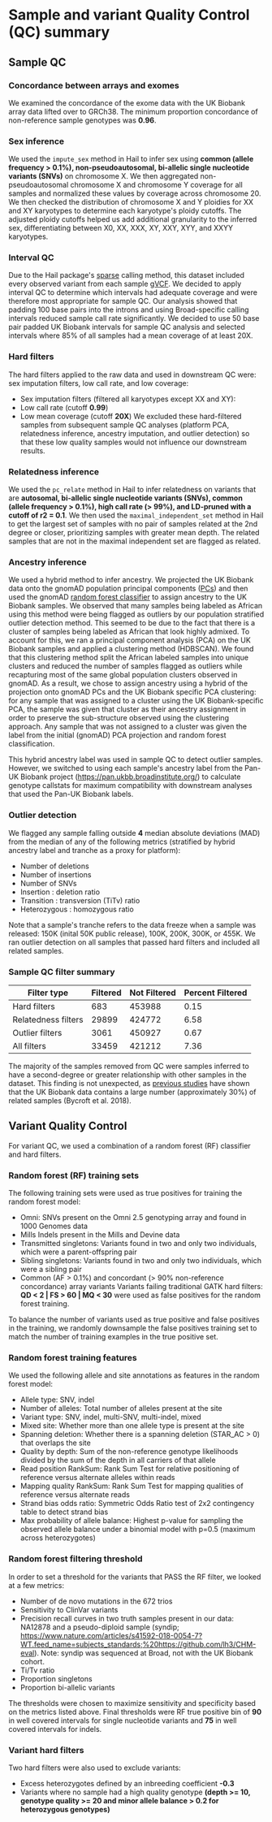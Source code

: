 # Sample and variant Quality Control (QC) summary
## Sample QC
### Concordance between arrays and exomes
We examined the concordance of the exome data with the UK Biobank array data lifted over to GRCh38. The minimum proportion concordance of non-reference sample genotypes was <b>0.96</b>.
### Sex inference
We used the `impute_sex` method in Hail to infer sex using <b>common (allele frequency > 0.1%), non-pseudoautosomal, bi-allelic single nucleotide variants (SNVs)</b> on chromosome X. We then aggregated non-pseudoautosomal chromosome X and chromosome Y coverage for all samples and normalized these values by coverage across chromosome 20. We then checked the distribution of chromosome X and Y ploidies for XX and XY karyotypes to determine each karyotype's ploidy cutoffs. The adjusted ploidy cutoffs helped us add additional granularity to the inferred sex, differentiating between X0, XX, XXX, XY, XXY, XYY, and XXYY karyotypes.
### Interval QC
Due to the Hail package's [sparse](https://hail.is/docs/0.2/experimental/vcf_combiner.html#working-with-sparse-matrix-tables) calling method, this dataset included every observed variant from each sample [gVCF](https://gatk.broadinstitute.org/hc/en-us/articles/360035531812-GVCF-Genomic-Variant-Call-Format). We decided to apply interval QC to determine which intervals had adequate coverage and were therefore most appropriate for sample QC. Our analysis showed that padding 100 base pairs into the introns and using Broad-specific calling intervals reduced sample call rate significantly. We decided to use 50 base pair padded UK Biobank intervals for sample QC analysis and selected intervals where 85% of all samples had a mean coverage of at least 20X.

### Hard filters
The hard filters applied to the raw data and used in downstream QC were: sex imputation filters, low call rate, and low coverage:
- Sex imputation filters (filtered all karyotypes except XX and XY):
- Low call rate (cutoff <b>0.99</b>)
- Low mean coverage (cutoff <b>20X</b>)
We excluded these hard-filtered samples from subsequent sample QC analyses (platform PCA, relatedness inference, ancestry imputation, and outlier detection) so that these low quality samples would not influence our downstream results.

### Relatedness inference
We used the `pc_relate` method in Hail to infer relatedness on variants that are <b>autosomal, bi-allelic single nucleotide variants (SNVs), common (allele frequency > 0.1%), high call rate (> 99%), and LD-pruned with a cutoff of r2 = 0.1</b>. We then used the `maximal_independent_set` method in Hail to get the largest set of samples with no pair of samples related at the 2nd degree or closer, prioritizing samples with greater mean depth. The related samples that are not in the maximal independent set are flagged as related.

### Ancestry inference
We used a hybrid method to infer ancestry. We projected the UK Biobank data onto the gnomAD population principal components ([PCs](gs://gnomad-public-requester-pays/release/3.1/pca/gnomad.v3.1.pca_loadings.ht)) and then used the gnomAD [random forest classifier](gs://gnomad-public-requester-pays/release/3.1/pca/gnomad.v3.1.RF_fit.pkl) to assign ancestry to the UK Biobank samples. We observed that many samples being labeled as African using this method were being flagged as outliers by our population stratified outlier detection method. This seemed to be due to the fact that there is a cluster of samples being labeled as African that look highly admixed. To account for this, we ran a principal component analysis (PCA) on the UK Biobank samples and applied a clustering method (HDBSCAN). We found that this clustering method split the African labeled samples into unique clusters and reduced the number of samples flagged as outliers while recapturing most of the same global population clusters observed in gnomAD. As a result, we chose to assign ancestry using a hybrid of the projection onto gnomAD PCs and the UK Biobank specific PCA clustering: for any sample that was assigned to a cluster using the UK Biobank-specific PCA, the sample was given that cluster as their ancestry assignment in order to preserve the sub-structure observed using the clustering approach. Any sample that was not assigned to a cluster was given the label from the initial (gnomAD) PCA projection and random forest classification.

This hybrid ancestry label was used in sample QC to detect outlier samples. However, we switched to using each sample's ancestry label from the Pan-UK Biobank project (https://pan.ukbb.broadinstitute.org/) to calculate genotype callstats for maximum compatibility with downstream analyses that used the Pan-UK Biobank labels.

### Outlier detection
We flagged any sample falling outside <b>4</b> median absolute deviations (MAD) from the median of any of the following metrics (stratified by hybrid ancestry label and tranche as a proxy for platform):
- Number of deletions
- Number of insertions
- Number of SNVs
- Insertion : deletion ratio
- Transition : transversion (TiTv) ratio
- Heterozygous : homozygous ratio

Note that a sample's tranche refers to the data freeze when a sample was released: 150K (inital 50K public release), 100K, 200K, 300K, or 455K.
We ran outlier detection on all samples that passed hard filters and included all related samples.

### Sample QC filter summary
| Filter type | Filtered | Not Filtered | Percent Filtered |
| ----------- | -------- | ------------ | ---------------- |
| Hard filters | 683 | 453988 | 0.15 |
| Relatedness filters | 29899 | 424772 | 6.58 |
| Outlier filters | 3061 | 450927 | 0.67 |
| All filters | 33459 | 421212 | 7.36 | 

The majority of the samples removed from QC were samples inferred to have a second-degree or greater relationship with other samples in the dataset. This finding is not unexpected, as [previous studies](https://doi.org/10.1038/s41586-018-0579-z) have shown that the UK Biobank data contains a large number (approximately 30%) of related samples (Bycroft et al. 2018). 

## Variant Quality Control
For variant QC, we used a combination of a random forest (RF) classifier and hard filters.

### Random forest (RF) training sets
The following training sets were used as true positives for training the random forest model:
- Omni: SNVs present on the Omni 2.5 genotyping array and found in 1000 Genomes data
- Mills Indels present in the Mills and Devine data
- Transmitted singletons: Variants found in two and only two individuals, which were a parent-offspring pair
- Sibling singletons: Variants found in two and only two individuals, which were a sibling pair
- Common (AF > 0.1%) and concordant (> 90% non-reference concordance) array variants
Variants failing traditional GATK hard filters: <b>QD < 2 | FS > 60 | MQ < 30</b> were used as false positives for the random forest training. 

To balance the number of variants used as true positive and false positives in the training, we randomly downsample the false positives training set to match the number of training examples in the true positive set.

### Random forest training features
We used the following allele and site annotations as features in the random forest model:
- Allele type: SNV, indel
- Number of alleles: Total number of alleles present at the site
- Variant type: SNV, indel, multi-SNV, multi-indel, mixed
- Mixed site: Whether more than one allele type is present at the site
- Spanning deletion: Whether there is a spanning deletion (STAR_AC > 0) that overlaps the site
- Quality by depth: Sum of the non-reference genotype likelihoods divided by the sum of the depth in all carriers of that allele
- Read position RankSum: Rank Sum Test for relative positioning of reference versus alternate alleles within reads
- Mapping quality RankSum: Rank Sum Test for mapping qualities of reference versus alternate reads
- Strand bias odds ratio: Symmetric Odds Ratio test of 2x2 contingency table to detect strand bias
- Max probability of allele balance: Highest p-value for sampling the observed allele balance under a binomial model with p=0.5 (maximum across heterozygotes)

### Random forest filtering threshold
In order to set a threshold for the variants that PASS the RF filter, we looked at a few metrics:
- Number of de novo mutations in the 672 trios
- Sensitivity to ClinVar variants
- Precision recall curves in two truth samples present in our data: NA12878 and a pseudo-diploid sample (syndip; https://www.nature.com/articles/s41592-018-0054-7?WT.feed_name=subjects_standards;%20https://github.com/lh3/CHM-eval). Note: syndip was sequenced at Broad, not with the UK Biobank cohort.
- Ti/Tv ratio
- Proportion singletons
- Proportion bi-allelic variants

The thresholds were chosen to maximize sensitivity and specificity based on the metrics listed above. Final thresholds were RF true positive bin of <b>90</b> in well covered intervals for single nucleotide variants and <b>75</b> in well covered intervals for indels.

### Variant hard filters
Two hard filters were also used to exclude variants:
- Excess heterozygotes defined by an inbreeding coefficient <b>-0.3</b>
- Variants where no sample had a high quality genotype <b>(depth >= 10, genotype quality >= 20 and minor allele balance > 0.2 for heterozygous genotypes)</b>